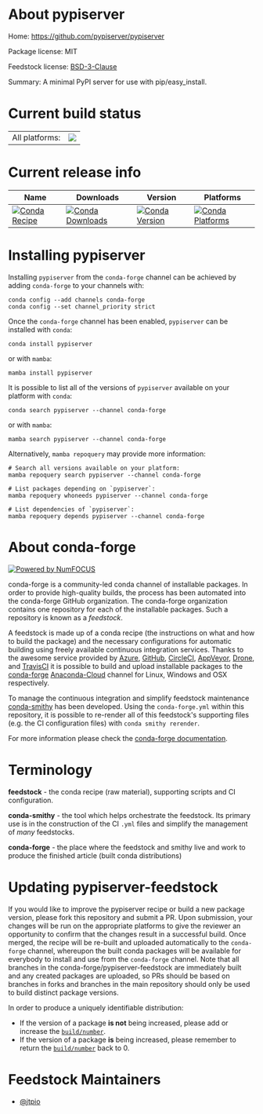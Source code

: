 About pypiserver
================

Home: https://github.com/pypiserver/pypiserver

Package license: MIT

Feedstock license: [BSD-3-Clause](https://github.com/conda-forge/pypiserver-feedstock/blob/main/LICENSE.txt)

Summary: A minimal PyPI server for use with pip/easy_install.

Current build status
====================


<table><tr><td>All platforms:</td>
    <td>
      <a href="https://dev.azure.com/conda-forge/feedstock-builds/_build/latest?definitionId=15203&branchName=main">
        <img src="https://dev.azure.com/conda-forge/feedstock-builds/_apis/build/status/pypiserver-feedstock?branchName=main">
      </a>
    </td>
  </tr>
</table>

Current release info
====================

| Name | Downloads | Version | Platforms |
| --- | --- | --- | --- |
| [![Conda Recipe](https://img.shields.io/badge/recipe-pypiserver-green.svg)](https://anaconda.org/conda-forge/pypiserver) | [![Conda Downloads](https://img.shields.io/conda/dn/conda-forge/pypiserver.svg)](https://anaconda.org/conda-forge/pypiserver) | [![Conda Version](https://img.shields.io/conda/vn/conda-forge/pypiserver.svg)](https://anaconda.org/conda-forge/pypiserver) | [![Conda Platforms](https://img.shields.io/conda/pn/conda-forge/pypiserver.svg)](https://anaconda.org/conda-forge/pypiserver) |

Installing pypiserver
=====================

Installing `pypiserver` from the `conda-forge` channel can be achieved by adding `conda-forge` to your channels with:

```
conda config --add channels conda-forge
conda config --set channel_priority strict
```

Once the `conda-forge` channel has been enabled, `pypiserver` can be installed with `conda`:

```
conda install pypiserver
```

or with `mamba`:

```
mamba install pypiserver
```

It is possible to list all of the versions of `pypiserver` available on your platform with `conda`:

```
conda search pypiserver --channel conda-forge
```

or with `mamba`:

```
mamba search pypiserver --channel conda-forge
```

Alternatively, `mamba repoquery` may provide more information:

```
# Search all versions available on your platform:
mamba repoquery search pypiserver --channel conda-forge

# List packages depending on `pypiserver`:
mamba repoquery whoneeds pypiserver --channel conda-forge

# List dependencies of `pypiserver`:
mamba repoquery depends pypiserver --channel conda-forge
```


About conda-forge
=================

[![Powered by
NumFOCUS](https://img.shields.io/badge/powered%20by-NumFOCUS-orange.svg?style=flat&colorA=E1523D&colorB=007D8A)](https://numfocus.org)

conda-forge is a community-led conda channel of installable packages.
In order to provide high-quality builds, the process has been automated into the
conda-forge GitHub organization. The conda-forge organization contains one repository
for each of the installable packages. Such a repository is known as a *feedstock*.

A feedstock is made up of a conda recipe (the instructions on what and how to build
the package) and the necessary configurations for automatic building using freely
available continuous integration services. Thanks to the awesome service provided by
[Azure](https://azure.microsoft.com/en-us/services/devops/), [GitHub](https://github.com/),
[CircleCI](https://circleci.com/), [AppVeyor](https://www.appveyor.com/),
[Drone](https://cloud.drone.io/welcome), and [TravisCI](https://travis-ci.com/)
it is possible to build and upload installable packages to the
[conda-forge](https://anaconda.org/conda-forge) [Anaconda-Cloud](https://anaconda.org/)
channel for Linux, Windows and OSX respectively.

To manage the continuous integration and simplify feedstock maintenance
[conda-smithy](https://github.com/conda-forge/conda-smithy) has been developed.
Using the ``conda-forge.yml`` within this repository, it is possible to re-render all of
this feedstock's supporting files (e.g. the CI configuration files) with ``conda smithy rerender``.

For more information please check the [conda-forge documentation](https://conda-forge.org/docs/).

Terminology
===========

**feedstock** - the conda recipe (raw material), supporting scripts and CI configuration.

**conda-smithy** - the tool which helps orchestrate the feedstock.
                   Its primary use is in the construction of the CI ``.yml`` files
                   and simplify the management of *many* feedstocks.

**conda-forge** - the place where the feedstock and smithy live and work to
                  produce the finished article (built conda distributions)


Updating pypiserver-feedstock
=============================

If you would like to improve the pypiserver recipe or build a new
package version, please fork this repository and submit a PR. Upon submission,
your changes will be run on the appropriate platforms to give the reviewer an
opportunity to confirm that the changes result in a successful build. Once
merged, the recipe will be re-built and uploaded automatically to the
`conda-forge` channel, whereupon the built conda packages will be available for
everybody to install and use from the `conda-forge` channel.
Note that all branches in the conda-forge/pypiserver-feedstock are
immediately built and any created packages are uploaded, so PRs should be based
on branches in forks and branches in the main repository should only be used to
build distinct package versions.

In order to produce a uniquely identifiable distribution:
 * If the version of a package **is not** being increased, please add or increase
   the [``build/number``](https://docs.conda.io/projects/conda-build/en/latest/resources/define-metadata.html#build-number-and-string).
 * If the version of a package **is** being increased, please remember to return
   the [``build/number``](https://docs.conda.io/projects/conda-build/en/latest/resources/define-metadata.html#build-number-and-string)
   back to 0.

Feedstock Maintainers
=====================

* [@jtpio](https://github.com/jtpio/)

